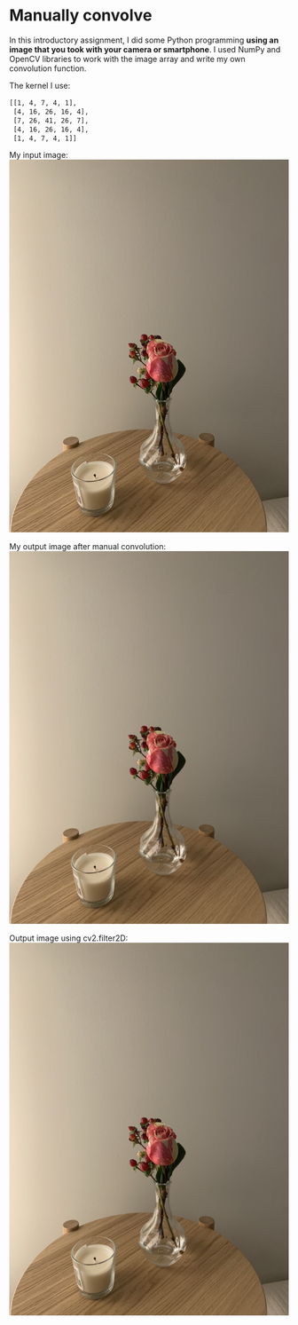 # Manually convolve

In this introductory assignment, I did some Python programming **using an
 image that you took with your camera or smartphone**. I used NumPy and
OpenCV libraries to work with the image array and write my own convolution
   function.

The kernel I use:
```
[[1, 4, 7, 4, 1],
 [4, 16, 26, 16, 4],
 [7, 26, 41, 26, 7],
 [4, 16, 26, 16, 4],
 [1, 4, 7, 4, 1]]
```

My input image:
![my input image](image.png)

My output image after manual convolution:
![convolveManual.png](convolveManual.png)

Output image using cv2.filter2D:
![convolveCV2.png](convolveCV2.png)